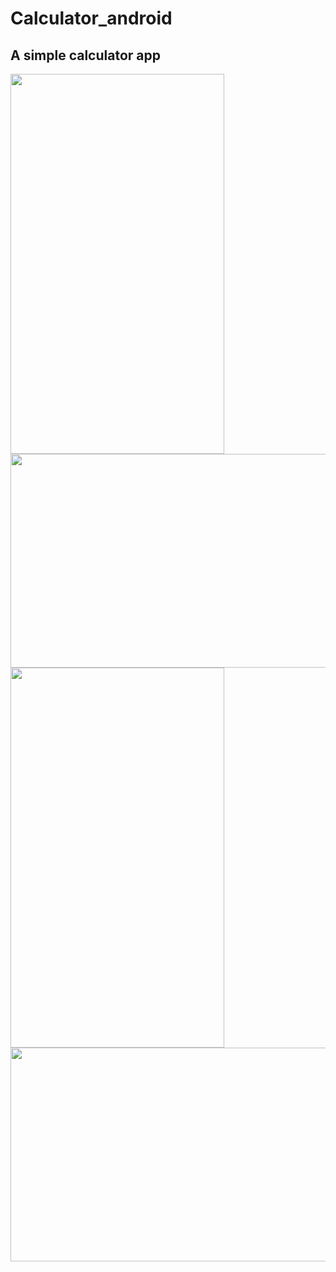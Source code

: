 # Calculator_android

## A simple calculator app
<img src="https://github.com/RushithLakshan/Calculator_android/assets/138550127/8eb62775-dfd7-44ff-90e5-f5e6465f40a8" width="342" height="608">
<br>
<img src="https://github.com/RushithLakshan/Calculator_android/assets/138550127/88b11dc5-94af-4175-b6c3-7fd991274935" width="608" height="342">
<br>
<img src="https://github.com/RushithLakshan/Calculator_android/assets/138550127/e9ff0998-ec0f-4bf4-9782-0f4f251cb7be" width="342" height="608">
<br>
<img src="https://github.com/RushithLakshan/Calculator_android/assets/138550127/dce92c65-8866-4c2a-bcfd-331099ca567c" width="608" height="342">

